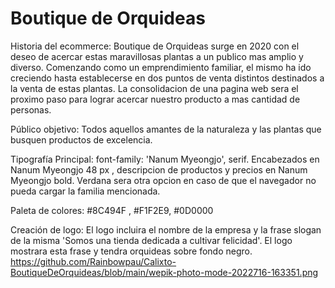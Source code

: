 # Boutique de Orquideas
 
 Historia del ecommerce: Boutique de Orquideas surge en 2020 con el deseo de acercar estas maravillosas plantas a un publico mas amplio y diverso. Comenzando como un emprendimiento familiar, el mismo ha ido creciendo hasta establecerse en dos puntos de venta distintos destinados a la venta de estas plantas. La consolidacion de una pagina web sera el proximo paso para lograr acercar nuestro producto a mas cantidad de personas.

Público objetivo: Todos aquellos amantes de la naturaleza y las plantas que busquen productos de excelencia.

Tipografía Principal: font-family: 'Nanum Myeongjo', serif.  Encabezados en Nanum Myeongjo 48 px , descripcion de productos y precios en Nanum Myeongjo bold. Verdana sera otra opcion en caso de que el navegador no pueda cargar la familia mencionada.

Paleta de colores: #8C494F , #F1F2E9, #0D0000

Creación de logo: El logo incluira el nombre de la empresa y la frase slogan de la misma 'Somos una tienda dedicada a cultivar felicidad'. El logo mostrara esta frase y tendra orquideas sobre fondo negro. 
https://github.com/Rainbowpau/Calixto-BoutiqueDeOrquideas/blob/main/wepik-photo-mode-2022716-163351.png

